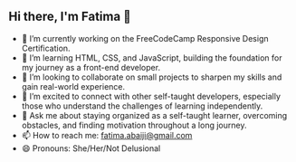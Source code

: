 ## Hi there, I'm Fatima 👋

- 🔭 I’m currently working on the FreeCodeCamp Responsive Design Certification.
- 🌱 I’m learning HTML, CSS, and JavaScript, building the foundation for my journey as a front-end developer.
- 👯 I’m looking to collaborate on small projects to sharpen my skills and gain real-world experience.
- 🤔 I’m excited to connect with other self-taught developers, especially those who understand the challenges of learning independently.
- 💬 Ask me about staying organized as a self-taught learner, overcoming obstacles, and finding motivation throughout a long journey.
- 📫 How to reach me: fatima.abaiji@gmail.com
- 😄 Pronouns: She/Her/Not Delusional
